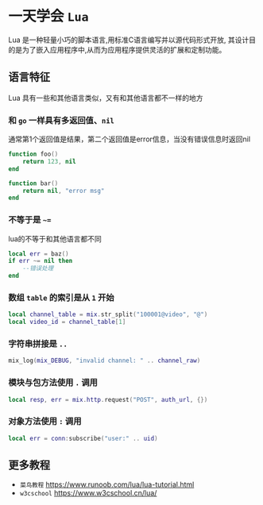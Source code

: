 # 一天学会 `Lua`

Lua 是一种轻量小巧的脚本语言,用标准C语言编写并以源代码形式开放, 其设计目的是为了嵌入应用程序中,从而为应用程序提供灵活的扩展和定制功能。

## 语言特征

Lua 具有一些和其他语言类似，又有和其他语言都不一样的地方

### 和 `go` 一样具有多返回值、`nil` 

通常第1个返回值是结果，第二个返回值是error信息，当没有错误信息时返回nil

```lua
function foo()
    return 123, nil
end

function bar()
    return nil, "error msg"
end
```

### 不等于是 `~=`

lua的不等于和其他语言都不同

```lua
local err = baz()
if err ~= nil then
    --错误处理
end
```

### 数组 `table` 的索引是从 `1` 开始

```lua
local channel_table = mix.str_split("100001@video", "@")
local video_id = channel_table[1]
```

### 字符串拼接是 `..`

```lua
mix_log(mix_DEBUG, "invalid channel: " .. channel_raw)
```

### 模块与包方法使用 `.` 调用

```lua
local resp, err = mix.http.request("POST", auth_url, {})
```

### 对象方法使用 `:` 调用

```lua
local err = conn:subscribe("user:" .. uid)
```

## 更多教程

- `菜鸟教程` https://www.runoob.com/lua/lua-tutorial.html
- `w3cschool` https://www.w3cschool.cn/lua/
